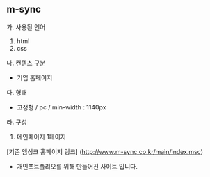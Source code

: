 ## m-sync

가. 사용된 언어
 1. html
 2. css
 
나. 컨텐츠 구분
 * 기업 홈페이지
 
다. 형태
 * 고정형 / pc / min-width : 1140px 
 
라. 구성
 1. 메인페이지 1페이지

[기존 엠싱크 홈페이지 링크]
(http://www.m-sync.co.kr/main/index.msc)

* 개인포트폴리오를 위해 만들어진 사이트 입니다.
